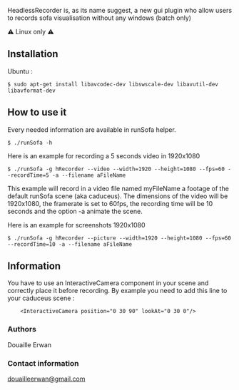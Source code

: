HeadlessRecorder is, as its name suggest, a new gui plugin who allow users to records sofa visualisation without any windows (batch only)

⚠ Linux only ⚠

## Installation

Ubuntu :
```
$ sudo apt-get install libavcodec-dev libswscale-dev libavutil-dev libavformat-dev 
```

## How to use it

Every needed information are available in runSofa helper.
```
$ ./runSofa -h
```

Here is an example for recording a 5 seconds video in 1920x1080 
```
$ ./runSofa -g hRecorder --video --width=1920 --height=1080 --fps=60 --recordTime=5 -a --filename aFileName
```
This example will record in a video file named myFileName a footage of the default runSofa scene (aka caduceus). The dimensions of the video will be 1920x1080, the framerate is set to 60fps, the recording time will be 10 seconds and the option -a animate the scene.

Here is an example for screenshots 1920x1080 
```
$ ./runSofa -g hRecorder --picture --width=1920 --height=1080 --fps=60 --recordTime=10 -a --filename aFileName
```
## Information

You have to use an InteractiveCamera component in your scene and correctly place it before recording.
By example you need to add this line to your caduceus scene :
```
    <InteractiveCamera position="0 30 90" lookAt="0 30 0"/>
```

### Authors
Douaille Erwan

### Contact information
douailleerwan@gmail.com
